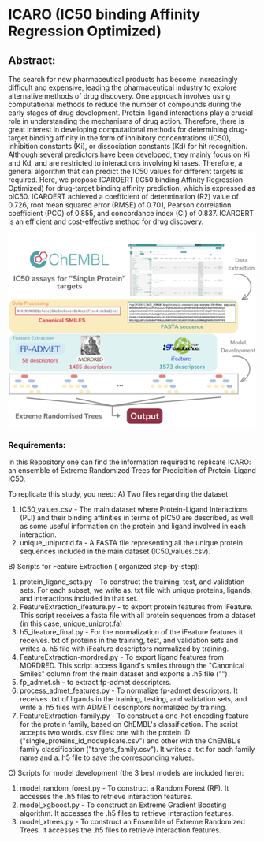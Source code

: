 # ICARO (IC50 binding Affinity Regression Optimized)

## Abstract: 
The search for new pharmaceutical products has become increasingly difficult and expensive, leading the pharmaceutical industry to explore alternative methods of drug discovery. One approach involves using computational methods to reduce the number of compounds during the early stages of drug development. Protein-ligand interactions play a crucial role in understanding the mechanisms of drug action. Therefore, there is great interest in developing computational methods for determining drug-target binding affinity in the form of inhibitory concentrations (IC50), inhibition constants (Ki), or dissociation constants (Kd) for hit recognition. Although several predictors have been developed, they mainly focus on Ki and Kd, and are restricted to interactions involving kinases. Therefore, a general algorithm that can predict the IC50 values for different targets is required. Here, we propose ICAROERT (IC50 binding Affinity Regression Optimized) for drug-target binding affinity prediction, which is expressed as pIC50. ICAROERT achieved a coefficient of determination (R2) value of 0.726, root mean squared error (RMSE) of 0.701, Pearson correlation coefficient (PCC) of 0.855, and concordance index (CI) of 0.837. ICAROERT is an efficient and cost-effective method for drug discovery.

![Graphical Abstract](Graphical_Abstract.tiff)⁩

### Requirements:

In this Repository one can find the information required to replicate ICARO: an ensemble of Extreme Randomized Trees for Predicition of Protein-Ligand IC50.

To replicate this study, you need: 
A) Two files regarding the dataset
 1) IC50_values.csv - The main dataset where Protein-Ligand Interactions (PLI) and their binding affinities in terms of pIC50 are described, as well as some useful information on the protein and ligand involved in each interaction.
 2) unique_uniprotid.fa - A FASTA file representing all the unique protein sequences included in the main dataset (IC50_values.csv).

B) Scripts for Feature Extraction ( organized step-by-step):
 1) protein_ligand_sets.py - To construct the training, test, and validation sets. For each subset, we write as. txt file with unique proteins, ligands, and interactions included in that set.
 2) FeatureExtraction_ifeature.py - to export protein features from iFeature. This script receives a fasta file with all protein sequences from a dataset (in this case, unique_uniprot.fa)
 3) h5_ifeature_final.py - For the normalization of the iFeature features it receives. txt of proteins in the training, test, and validation sets and writes a. h5 file with iFeature descriptors normalized by training.
 4) FeatureExtraction-mordred.py - To export ligand features from MORDRED. This script access ligand's smiles through the "Canonical Smiles" column from the main dataset and exports a .h5 file ("")
 5) fp_admet.sh - to extract fp-admet descriptors.
 6) process_admet_features.py - To normalize fp-admet descriptors. It receives .txt of ligands in the training, testing, and validation sets, and write a. h5 files with ADMET descriptors normalized by training.
 7) FeatureExtraction-family.py - To construct a one-hot encoding feature for the protein family, based on ChEMBL's classification. The script accepts two words. csv files: one with the protein ID ("single_proteins_id_noduplicate.csv") and other with the ChEMBL's family classification ("targets_family.csv"). It writes a .txt for each family name and a. h5 file to save the corresponding values.


C) Scripts for model development (the 3 best models are included here):
 1) model_random_forest.py - To construct a Random Forest (RF). It accesses the .h5 files to retrieve interaction features.
 2) model_xgboost.py - To construct an Extreme Gradient Boosting algorithm. It accesses the .h5 files to retrieve interaction features.
 3) model_xtrees.py - To construct an Ensemble of Extreme Randomized Trees. It accesses the .h5 files to retrieve interaction features.
